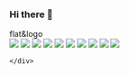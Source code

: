 ### Hi there 👋

<!--
**EriicHaan12/EriicHaan12** is a ✨ _special_ ✨ repository because its `README.md` (this file) appears on your GitHub profile.

Here are some ideas to get you started:

- 🔭 I’m currently working on ...
- 🌱 I’m currently learning ...
- 👯 I’m looking to collaborate on ...
- 🤔 I’m looking for help with ...
- 💬 Ask me about ...
- 📫 How to reach me: ...
- 😄 Pronouns: ...
- ⚡ Fun fact: ...
-->
<!DOCTYPE html>
<html lang="en">
<head>
    <meta charset="UTF-8">
    <meta name="viewport" content="width=device-width, initial-scale=1.0">
    <title>Document</title>
</head>
<body>
    flat&logo
    <div>
    <img src="https://img.shields.io/badge/TypeScript-3178C6?style=flat&logo=TypeScript&logoColor=white"/>
    <img src="https://img.shields.io/badge/Node.js-43853D?style=flat&logo=node.js&logoColor=white"/>  
    <img src="https://img.shields.io/badge/Spring-6DB33F?style=flat&logo=spring&logoColor=white"/>
    <img src="https://img.shields.io/badge/Java-ED8B00?style=flat&logo=openjdk&logoColor=white"/>
    <img src="https://img.shields.io/badge/JavaScript-F7DF1E?style=flat&logo=JavaScript&logoColor=white"/>
    <img src="https://img.shields.io/badge/jQuery-0769AD?style=flat&logo=jquery&logoColor=white"/>
    <img src="https://img.shields.io/badge/Bootstrap-563D7C?style=flat&logo=bootstrap&logoColor=white"/>
    <img src="https://img.shields.io/badge/MySQL-00000F?style=flat&logo=mysql&logoColor=white"/>
    <img src="https://img.shields.io/badge/Oracle-F80000?style=flat&logo=oracle&logoColor=black"/>
    <img src="https://img.shields.io/badge/NestJS-E0234E?style=flat&logo=oracle&logoColor=black"/>
    
        
        
        
    </div>
    
</body>
</html>
